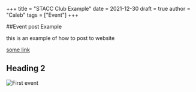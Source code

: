 +++
title = "STACC Club Example"
date = 2021-12-30
draft = true
author = "Caleb"
tags = ["Event"]
+++

##Event post Example


this is an example of how to post to website

[some link](http://example.com)

## Heading 2

![First event](/images/image0.jpg)
